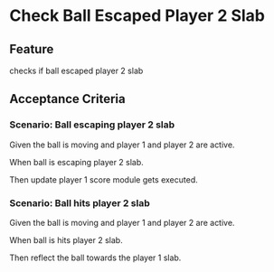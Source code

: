 # Check Ball Escaped Player 2 Slab

## Feature

checks if ball escaped player 2 slab

## Acceptance Criteria

### Scenario: Ball escaping player 2 slab

  Given the ball is moving
  and player 1 and player 2
  are active.

  When ball is escaping player 2 slab.

  Then update player 1 score module gets executed.
  
  ### Scenario: Ball hits player 2 slab

  Given the ball is moving
  and player 1 and player 2
  are active.

  When ball is hits player 2 slab.

  Then reflect the ball towards the player 1 slab.
 
